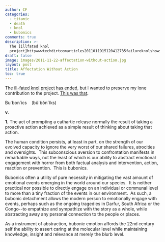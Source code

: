```yaml
---
author: CF
categories:
  - titanic
  - death
  - knol
  - bubonics
comments: true
description: >-
  The [illfated knol
  project]httpwwwtechdirtcomarticles2011011915120412735failureknolshowsagainthatbig...
draft: false
image: images/2011-11-22-affectation-without-action.jpg
layout: post
title: Affectation Without Action
toc: true
---
```

    
The [ill-fated knol project](http://www.techdirt.com/articles/20110119/15120412735/failure-knol-shows-again-that-big-company-with-all-money-doesnt-always-win.shtml) [has ended](http://googleblog.blogspot.com/2011/11/more-spring-cleaning-out-of-season.html?utm_source=feedburner&utm_medium=feed&utm_campaign=Feed%3A+blogspot%2FMKuf+%28Official+Google+Blog%29&utm_content=Google+Feedfetcher), but I wanted to preserve my lone contribution to the project. [This was that](http://knol.google.com/k/christopher-froehlich/bubonics/mh9lgdu4kskb/2).    
    
Bu\`bon´ics    (bũ\`bǒn´ĭks)    
    
**v.**    
    
**1.** The act of prompting a cathartic release normally the result of taking a proactive action achieved as a simple result of thinking about taking that action.    
    
The human condition persists, at least in part, on the strength of our evolved capacity to ignore the very worst of our shared failures, atrocities and oversights.  This subconscious aversion to confrontation manifests in remarkable ways, not the least of which is our ability to abstract emotional engagement with horror from both factual analysis and intervention, action, reaction or prevention.  This is bubonics.    
    
Bubonics often a utility of pure necessity in mitigating the vast amount of emotional events emerging in the world around our species.  It is neither practical nor possible to directly engage on an individual or communal level to more than a tiny fraction of the events in our environment.  As such, a bubonic detachment allows the modern person to emotionally engage with events, perhaps such as the ongoing tragedies in Darfur, South Africa or the Congo--to empathize and sympathize with the story as a whole, while abstracting away any personal connection to the people or places.    
    
As a instrument of abstraction, bubonic emotion affords the 22nd century self the ability to assert caring at the molecular level while maintaining knowledge, insight and relevance at merely the blurb level.    
